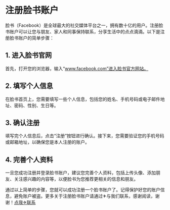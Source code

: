 # 注册脸书账户

脸书（Facebook）是全球最大的社交媒体平台之一，拥有数十亿的用户。注册脸书账户可以让您与朋友、家人和同事保持联系，分享生活中的点点滴滴。以下是注册脸书账户的简单步骤：

## 1. 进入脸书官网

首先，打开您的浏览器，输入“www.facebook.com”进入脸书官方网站。

## 2. 填写个人信息

在脸书首页上，您需要填写一些个人信息，包括您的姓名、手机号码或电子邮件地址、密码、性别、生日等。

## 3. 确认注册

填写完个人信息后，点击“注册”按钮进行确认。接下来，您需要验证您的手机号码或邮箱地址，以确保您是本人注册的账户。

## 4. 完善个人资料

一旦您成功注册并登录脸书账户，建议您完善个人资料，包括上传头像、添加朋友、关注感兴趣的内容等，以便脸书为您推荐更相关的信息和朋友。

通过以上简单的步骤，您就可以成功注册一个脸书账户了。记得保护好您的账户信息，避免账户被盗。更多关于注册脸书账户请通过✈与我们联系，感谢阅读，谢谢！[点我✈联系](https://www.k02.cc)